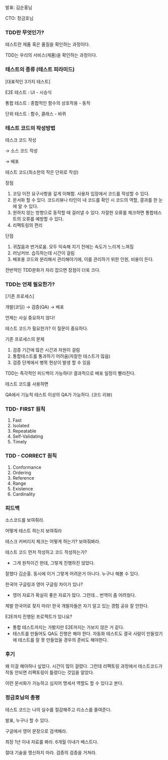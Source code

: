 발표: 김순홍님

CTO: 정금호님

### TDD란 무엇인가?

테스트란 제품 혹은 품질을 확인하는 과정이다.

TDD는 우리의 서비스(제품)을 확인하는 과정이다. 

### 테스트의 종류 (테스트 피라미드)

[대표적인 3가지 테스트]

E2E 테스트 : UI - 시승식

통합 테스트 : 종합적인 함수의 상호작용 - 동작

단위 테스트 : 함수, 클래스 - 바퀴

### 테스트 코드의 작성방법

테스크 코드 작성

→ 소스 코드 작성

→ 배포

테스트 코드(최소한의 작은 단위로 작성)

장점

1. 코딩 이전 요구사항을 깊게 이해함. 사용자 입장에서 코드를 작성할 수 있다.
2. 문서화 할 수 있다. 코드리뷰나 타인이 내 코드를 확인 시 코드의 역할, 결과를 한 눈에 알 수 있다. 
3. 원하지 않는 방향으로 동작할 때 걸러낼 수 있다. 자잘한 오류를 체크하면 통합테스트의 오류를 예방할 수 있다.
4. 리팩토링의 편리

단점

1. 귀찮음과 번거로움. 모두 익숙해 지기 전에는 속도가 느리게 느껴짐
2. 러닝커브. 습득하는데 시간이 걸림
3. 배포용 코드와 분리해서 관리해야기에, 이를 관리하기 위한 인원, 비용이 든다. 

전반적인 TDD문화가 자리 잡으면 장점이 더욱 크다.

### TDD는 언제 필요한가?

[기존 프로세스]

개발(코딩) → 검증(QA) → 배포

언제는 사실 중요하지 않다!

테스트 코드가 필요한가? 이 질문이 중요하다. 

기존 프로세스의 문제

1. 검증 기간에 많은 시간과 자원이 걸림
2. 통합테스트를 통과하기 어려움(자잘한 테스트가 많음)
3. 검증 단계에서 병목 현상이 발생 할 수 있음

TDD는 즉각적인 피드백이 가능하다! 결과적으로 배포 일정이 빨라진다.

테스트 코드를 사용하면

QA에서 기능적 테스트 이상의 QA가 가능하다. (코드 리뷰)

### TDD- FIRST 원칙

1. Fast
2. Isolated
3. Repeatable
4. Self-Validating
5. Timely

### TDD - CORRECT 원칙

1. Conformance
2. Ordering
3. Reference
4. Range
5. Existence
6. Cardinality

### 피드백

소스코드를 보여줘라.

어떻게 테스트 하는지 보여줘라

테스크 커버리지 체크는 어떻게 하는가? 보여줘봐라.

테스트 코드 먼저 작성하고 코드 작성하는가?

- 그게 원칙이긴 한데, 그렇게 진행하진 않았다.

잘했다 김순홍. 동시에 이거 그렇게 어려운거 아니다. 누구나 해볼 수 있다.

한국어 구글링과 영어 구글링 차이가 있나?

- 영어 자료가 확실히 좋은 자료가 많다. 그런데... 번역이 좀 어려웠다.

제발 한국어로 찾지 마라! 한국 개발자들은 자기 알고 있는 경험 공유 잘 안한다. 

E2E까지 진행된 프로젝트가 있나요?

- 통합 테스트까지는 가봤지만 E2E까지는 가보지 않은 거 같다.
- 테스트를 만들어도 QA도 진행은 해야 한다. 자동화 테스트도 결국 사람이 만들었기에 테스트를 잘 못 만들었을 경우의 준비도 해야한다.

### 후기

왜 이걸 해야하나 싶었다. 시간이 많이 걸렸다. 그런데 리팩토링 과정에서 테스트코드가 작동 안되면 리팩토링이 틀렸다는 것임을 알았다.

이런 문서화가 가능하고 심지어 명세서 역할도 할 수 있다고 본다. 

### 정금호님의 총평

테스트 코드는 나의 실수를 절감해주고 리소스를 줄여준다.

발표, 누구나 할 수 있다.

구글에서 영어 문장으로 검색해라.

최장 1년 이내 자료를 봐라. 6개월 이내가 베스트다.

절대 기술을 맹신하지 마라. 검증의 검증을 거쳐라.